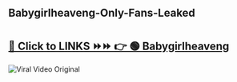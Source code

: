 
 ## Babygirlheaveng-Only-Fans-Leaked

# <h2><a href="https://clipsfans.com/Babygirlheaveng&ref=git">🔗 Click to LINKS ⏩⏩ 👉 🟢 Babygirlheaveng </a></h2>

<a href="https://clipsfans.com/Babygirlheaveng&ref=git" rel="nofollow" data-target="animated-image.originalLink"><img src="https://i.ibb.co.com/xMMVF88/686577567.gif" alt="Viral Video Original" style="max-width: 100%; display: inline-block;" data-target="animated-image.originalImage"></a>
